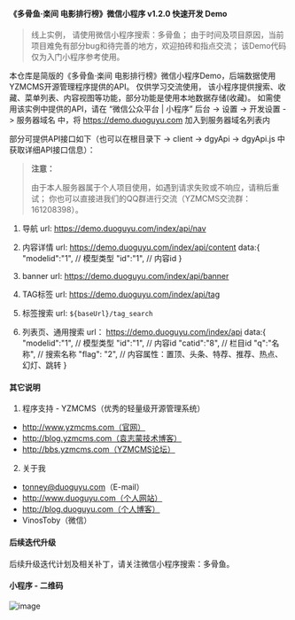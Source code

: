 #### 《多骨鱼·楽间 电影排行榜》微信小程序 v1.2.0 快速开发 Demo

  > 线上实例， 请使用微信小程序搜索：多骨鱼；
  > 由于时间及项目原因，当前项目难免有部分bug和待完善的地方，欢迎拍砖和指点交流；
  > 该Demo代码仅为入门小程序参考使用。

  本仓库是简版的《多骨鱼·楽间 电影排行榜》微信小程序Demo，后端数据使用YZMCMS开源管理程序提供的API。
  仅供学习交流使用，
  该小程序提供搜索、收藏、菜单列表、内容视图等功能，部分功能是使用本地数据存储(收藏)。
  如需使用该实例中提供的API，请在 “微信公众平台 | 小程序” 后台 -> 设置 -> 开发设置 -> 服务器域名 中，将 https://demo.duoguyu.com 加入到服务器域名列表内
  
  部分可提供API接口如下（也可以在根目录下 -> client -> dgyApi -> dgyApi.js 中获取详细API接口信息）：
  > **注意：**
  >
  > 由于本人服务器属于个人项目使用，如遇到请求失败或不响应，请稍后重试；
  > 你也可以直接进我们的QQ群进行交流（YZMCMS交流群：161208398）。

  1. 导航
    url: https://demo.duoguyu.com/index/api/nav

  2. 内容详情
    url: https://demo.duoguyu.com/index/api/content
    data:{ 
      "modelid":"1", // 模型类型
      "id":"1", // 内容id
    }

  3. banner
    url: https://demo.duoguyu.com/index/api/banner

  4. TAG标签
    url: https://demo.duoguyu.com/index/api/tag

  5. 标签搜索
    url: `${baseUrl}/tag_search`

  6. 列表页、通用搜索
    url： https://demo.duoguyu.com/index/api
    data:{ 
      "modelid":"1", // 模型类型
      "id":"1", // 内容id
      "catid":"8", // 栏目id
      "q":"名称", // 搜索名称
      "flag": "2", // 内容属性：置顶、头条、特荐、推荐、热点、幻灯、跳转
    }

#### 其它说明

1. 程序支持 - YZMCMS（优秀的轻量级开源管理系统）
  - http://www.yzmcms.com（官网）
  - http://blog.yzmcms.com（袁志蒙技术博客）
  - http://bbs.yzmcms.com（YZMCMS论坛）

2. 关于我
  - tonney@duoguyu.com（E-mail）
  - http://www.duoguyu.com（个人网站）
  - http://blog.duoguyu.com（个人博客）
  - VinosToby（微信）

#### 后续迭代升级
  
  后续升级迭代计划及相关补丁，请关注微信小程序搜索：多骨鱼。

#### 小程序 - 二维码
![image](http://www.duoguyu.com/dist/weChat/gh_07f5145fa318_258.jpg)
  
  
